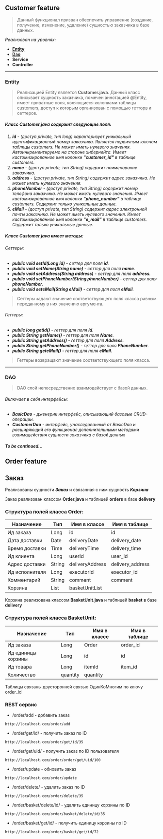 ## Customer feature
>Данный функционал призван обеспечить управление (создание, получение, изменение, удаление) сущностью заказчика в базе данных.

*Реализован на уровнях:*
- [**Entity**](#entity)
- [**Dao**](#dao)
- **Service**
- **Controller**
_____

### <a name="entity">Entity</a>
>Реализацией Entity является **Customer.java**. Данный класс описывает сущность заказчика, помечен аннотацией @Entity, имеет приватные поля, являющиеся колонками таблицы customers, доступ к которым организован с помощью гетторв и сеттеров.
##### Класс *Customer.java* содержит следующие поля:
1. ***id** - (доступ private, тип long) характеризует уникальный идентификационный номер заказчика. Является первичным ключом таблицы customers. Не может иметь нулевого значения. Автоинкрементируемо на стороне хибернейта. Имеет кастомизированное имя колонки **"customer_id"** в таблице customers.*
2. ***name** - (доступ private, тип String) содержит наименование заказчика.*
3. ***address** - (доступ private, тип String) содержит адрес заказчика. Не может иметь нулевого значения.*
4. ***phoneNumber** - (доступ private, тип String) содержит номер телефона заказчика. Не может иметь нулевого значения. Имеет кастомизированное имя колонки **"phone_number"** в таблице customers. Содержит только уникальные данные.*
5. ***eMail** - (доступ private, тип String) содержит адрес электронной почты заказчика. Не может иметь нулевого значения. Имеет кастомизированное имя колонки **"e_mail"** в таблице customers. Содержит только уникальные данные.*

##### Класс *Customer.java* имеет методы:
###### *Сеттеры:*
- ***public void setId(Long id)** - сеттер для поля **id**.* 
- ***public void setName(String name)** - сеттер для поля **name**.*
- ***public void setAddress(String address)** - сеттер для поля **address**.*
- ***public void setPhoneNumber(String phoneNumber)** - сеттер для поля **phoneNumber**.*
- ***public void seteMail(String eMail)** - сеттер для поля **eMail**.*
>Сеттеры задают значение соответствующего поля класса равным переданному в них значению аргумента.
###### *Геттеры:*
- ***public long getId()** - геттер для поля **id**.*
- ***public String getName()** - геттер для поля **Name**.*
- ***public String getAddress()** - геттер для поля **Address**.*
- ***public String getPhoneNumber()** - геттер для поля **PhoneNumber**.*
- ***public String geteMail()** - геттер для поля **eMail**.*
>Геттеры возвращают значение соответствующего поля класса.

______

### <a name="dao">DAO</a>
> DAO слой непосредственно взаимодействует с базой данных. 
###### *Включает в себя интерфейсы:*
- ***BasicDao** - дженерик интерфейс, описывающий базовые CRUD-операции.*
- ***CustomerDao** - интерфейс, унаследованный от BasicDao и расширяющий его функционал дополнительными методами взаимодействия сущности заказчика с базой данных*

#### *To be continued...*

## Order feature
## Заказ
Реализованы сущности ***Заказ*** и связанная с ним сущность ***Корзина***

Заказ реализован классом **Order.java** и таблицей **orders** в базе **delivery**

### Структура полей класса Order:

| Назначение      | Тип              | Имя в классе     | Имя в таблице   |
| --------------- | ---------------- | ---------------- | --------------- |
| Ид заказа       | Long	           | id               | id              |
| Дата доставки	  | Date             | deliveryDate	    | delivery_date   |
| Время доставки  | Time             | deliveryTime	    | delivery_time   |
| Ид клиента			| Long             | userId		        | user_id         |
| Адрес доставки  | String           | deliveryAddress  | delivery_address|
| Ид исполнителя  | Long             | executorId	      | executor_id     |
| Комментарий		  | String           | comment		      | comment         |
| Корзина  			  | List<BasketUnit> | basketUnitList   |                 |

Корзина реализована классом **BasketUnit.java** и таблицей **basket** в базе **delivery**

### Структура полей класса BasketUnit:
| Назначение	       | Тип	    | Имя в классе	| Имя в таблице |
| ------------------ | -------- | ------------- | ------------  |
| Ид заказа          |Long	    | Order			    | order_id      |
| Ид единицы корзины |Long      | id		        | id            |
| Ид товара          |Long	    | itemId		    | item_id       |
| Количество	       |quantity  | quantity      |               |

Таблицы связаны двусторонней связью ОдинКоМногим по ключу order_id  

### REST сервис
* /order/add - добавить заказ
```web
http://localhost.com/order/add
```
* /order/get/id/ - получить заказ по ID
```web
http://localhost.com/order/get/id/35
```
* /order/get/uid/ - получить заказ по  ID пользователя
```web
http://localhost.com/order/order/get/uid/100
```
* /order/update - обновить заказ
```web
http://localhost.com/order/update
```
* /order/delete/ - удалить заказ по ID
```web
http://localhost.com/order/delete/35
```
* /order/basket/delete/id/ - удалить единицу корзины по ID
```web
http://localhost.com/order/basket/delete/id/35
```
* /order/basket/get/id/ - получить единицу корзины по ID
```web
http://localhost.com/order/basket/get/id/72
```
